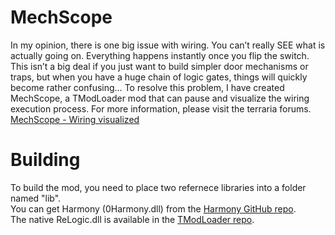 # MechScope

In my opinion, there is one big issue with wiring. You can’t really SEE what is actually going on. Everything happens instantly once you flip the switch. This isn’t a big deal if you just want to build simpler door mechanisms or traps, but when you have a huge chain of logic gates, things will quickly become rather confusing… To resolve this problem, I have created MechScope, a TModLoader mod that can pause and visualize the wiring execution process.
For more information, please visit the terraria forums.\
[MechScope - Wiring visualized](https://forums.terraria.org/index.php?threads/mechscope-wiring-visualized.70665/)

# Building
To build the mod, you need to place two refernece libraries into a folder named "lib".\
You can get Harmony (0Harmony.dll) from the [Harmony GitHub repo](https://github.com/pardeike/Harmony/releases).\
The native ReLogic.dll is available in the [TModLoader repo](https://github.com/blushiemagic/tModLoader/tree/master/references).
